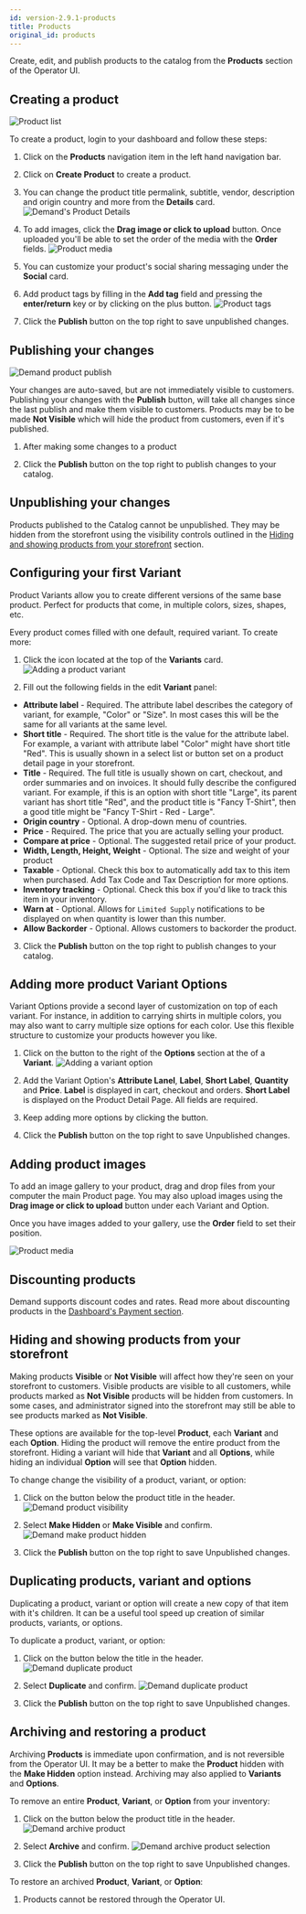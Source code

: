 ```yaml
---
id: version-2.9.1-products
title: Products
original_id: products
---
```


Create, edit, and publish products to the catalog from the **Products** section of the Operator UI.

## Creating a product

![](/assets/operator-ui-product-list.png "Product list")

To create a product, login to your dashboard and follow these steps:

1. Click on the **Products** navigation item in the left hand navigation bar.

2. Click on **Create Product** to create a product.

3. You can change the product title permalink, subtitle, vendor, description and origin country and more from the **Details** card. ![](/assets/operator-ui-product-detail.png "Demand's Product Details")

3. To add images, click the **Drag image or click to upload** button. Once uploaded you'll be able to set the order of the media with the **Order** fields. ![](/assets/operator-ui-product-media.png "Product media")

4. You can customize your product's social sharing messaging under the **Social** card.

5. Add product tags by filling in the **Add tag** field and pressing the **enter/return** key or by clicking on the plus <i class="font-icon mdi mdi-plus"></i> button. ![](/assets/operator-ui-product-tags.png "Product tags")

6. Click the **Publish** button on the top right to save unpublished changes.


## Publishing your changes

![](/assets/operator-ui-product-publish.png "Demand product publish")

Your changes are auto-saved, but are not immediately visible to customers. Publishing your changes with the **Publish** button, will take all changes since the last publish and make them visible to customers. Products may be to be made **Not Visible** which will hide the product from customers, even if it's published.

1. After making some changes to a product

2. Click the **Publish** button on the top right to publish changes to your catalog.

## Unpublishing your changes

Products published to the Catalog cannot be unpublished. They may be hidden from the storefront using the visibility controls outlined in the [Hiding and showing products from your storefront](#hiding-and-showing-products-from-your-storefront) section.

## Configuring your first Variant

Product Variants allow you to create different versions of the same base product. Perfect for products that come, in multiple colors, sizes, shapes, etc.

Every product comes filled with one default, required variant. To create more:
1. Click the <i class="font-icon mdi mdi-plus"></i> icon located at the top of the **Variants** card. ![](/assets/operator-ui-product-variant-add.png "Adding a product variant")

2. Fill out the following fields in the edit **Variant** panel:

- **Attribute label** - Required. The attribute label describes the category of variant, for example, "Color" or "Size". In most cases this will be the same for all variants at the same level.
- **Short title** - Required. The short title is the value for the attribute label. For example, a variant with attribute label "Color" might have short title "Red". This is usually shown in a select list or button set on a product detail page in your storefront.
- **Title** - Required. The full title is usually shown on cart, checkout, and order summaries and on invoices. It should fully describe the configured variant. For example, if this is an option with short title "Large", its parent variant has short title "Red", and the product title is "Fancy T-Shirt", then a good title might be "Fancy T-Shirt - Red - Large".
- **Origin country** - Optional. A drop-down menu of countries.
- **Price** - Required. The price that you are actually selling your product.
- **Compare at price** - Optional. The suggested retail price of your product.
- **Width, Length, Height, Weight** - Optional. The size and weight of your product
- **Taxable** - Optional. Check this box to automatically add tax to this item when purchased. Add Tax Code and Tax Description for more options.
- **Inventory tracking** - Optional. Check this box if you'd like to track this item in your inventory.
- **Warn at** - Optional. Allows for `Limited Supply` notifications to be displayed on when quantity is lower than this number.
- **Allow Backorder** - Optional. Allows customers to backorder the product.

3. Click the **Publish** button on the top right to publish changes to your catalog.


## Adding more product Variant Options

Variant Options provide a second layer of customization on top of each variant. For instance, in addition to carrying shirts in multiple colors, you may also want to carry multiple size options for each color. Use this flexible structure to customize your products however you like.

1. Click on the <i class="font-icon mdi mdi-plus"></i> button to the right of the **Options** section at the of a **Variant**. ![](/assets/operator-ui-product-option-add.png "Adding a variant option")

2. Add the Variant Option's **Attribute Lanel**, **Label**, **Short Label**, **Quantity** and **Price**. **Label** is displayed in cart, checkout and orders. **Short Label** is displayed on the Product Detail Page. All fields are required.

3. Keep adding more options by clicking the <i class="font-icon mdi mdi-plus"></i> button.

4. Click the **Publish** button on the top right to save Unpublished changes.

## Adding product images

To add an image gallery to your product, drag and drop files from your computer the main Product page. You may also upload images using the **Drag image or click to upload** button under each Variant and Option.

Once you have images added to your gallery, use the **Order** field to set their position.

![](/assets/operator-ui-product-media.png "Product media")

## Discounting products

Demand supports discount codes and rates. Read more about discounting products in the [Dashboard's Payment section](payments-discounts.md).

## Hiding and showing products from your storefront

Making products **Visible** or **Not Visible** will affect how they're seen on your storefront to customers. Visible products are visible to all customers, while products marked as **Not Visible** products will be hidden from customers. In some cases, and administrator signed into the storefront may still be able to see products marked as **Not Visible**.

These options are available for the top-level **Product**, each **Variant** and each **Option**. Hiding the product will remove the entire product from the storefront. Hiding a variant will hide that **Variant** and all **Options**, while hiding an individual **Option** will see that **Option** hidden.

To change change the visibility of a product, variant, or option:

1. Click on the <i class="font-icon mdi mdi-dots-horizontal-circle"></i> button below the product title in the header. ![](/assets/operator-ui-product-archive.png "Demand product visibility")

2. Select **Make Hidden** or **Make Visible** and confirm. ![](/assets/operator-ui-product-make-hidden.png "Demand make product hidden")

3. Click the **Publish** button on the top right to save Unpublished changes.

## Duplicating products, variant and options

Duplicating a product, variant or option will create a new copy of that item with it's children. It can be a useful tool speed up creation of similar products, variants, or options.

To duplicate a product, variant, or option:

1. Click on the <i class="font-icon mdi mdi-dots-horizontal-circle"></i> button below the title in the header. ![](/assets/operator-ui-product-archive.png "Demand duplicate product")

2. Select **Duplicate** and confirm. ![](/assets/operator-ui-product-duplicate.png "Demand duplicate product")

3. Click the **Publish** button on the top right to save Unpublished changes.

## Archiving and restoring a product

Archiving **Products** is immediate upon confirmation, and is not reversible from the Operator UI. It may be a better to make the **Product** hidden with the **Make Hidden** option instead. Archiving may also applied to **Variants** and **Options**.

To remove an entire **Product**, **Variant**, or **Option** from your inventory:

1. Click on the <i class="font-icon mdi mdi-dots-horizontal-circle"></i> button below the product title in the header. ![](/assets/operator-ui-product-archive.png "Demand archive product")

2. Select **Archive** and confirm. ![](/assets/operator-ui-product-archive-select.png "Demand archive product selection")

3. Click the **Publish** button on the top right to save Unpublished changes.

To restore an archived **Product**, **Variant**, or **Option**:

1. Products cannot be restored through the Operator UI.